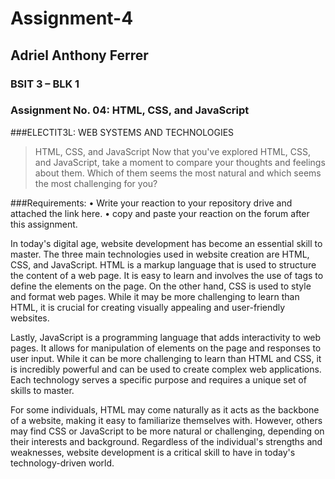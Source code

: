 # Assignment-4

## Adriel Anthony Ferrer

### BSIT 3 – BLK 1 
### Assignment No. 04: HTML, CSS, and JavaScript 
###ELECTIT3L: WEB SYSTEMS AND TECHNOLOGIES

>HTML, CSS, and JavaScript Now that you've explored HTML, CSS, and JavaScript, take a moment to compare your thoughts and feelings about them. Which of them seems the most natural and which seems the most challenging for you?

###Requirements: • Write your reaction to your repository drive and attached the link here. • copy and paste your reaction on the forum after this assignment.

In today's digital age, website development has become an essential skill to master. The three main technologies used in website creation are HTML, CSS, and JavaScript. HTML is a markup language that is used to structure the content of a web page. It is easy to learn and involves the use of tags to define the elements on the page. On the other hand, CSS is used to style and format web pages. While it may be more challenging to learn than HTML, it is crucial for creating visually appealing and user-friendly websites.

Lastly, JavaScript is a programming language that adds interactivity to web pages. It allows for manipulation of elements on the page and responses to user input. While it can be more challenging to learn than HTML and CSS, it is incredibly powerful and can be used to create complex web applications. Each technology serves a specific purpose and requires a unique set of skills to master.

For some individuals, HTML may come naturally as it acts as the backbone of a website, making it easy to familiarize themselves with. However, others may find CSS or JavaScript to be more natural or challenging, depending on their interests and background. Regardless of the individual's strengths and weaknesses, website development is a critical skill to have in today's technology-driven world.
